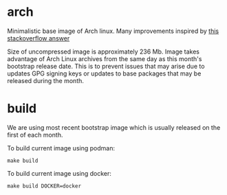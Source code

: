 # arch
Minimalistic base image of Arch linux.
Many improvements inspired by [this stackoverflow answer](https://unix.stackexchange.com/questions/2027/how-do-i-minimize-disk-space-usage/233401#233401)

Size of uncompressed image is approximately 236 Mb.
Image takes advantage of Arch Linux archives from the same day as this month's bootstrap release date.
This is to prevent issues that may arise due to updates GPG signing keys or updates to base packages that may be released during the month.

# build

We are using most recent bootstrap image which is usually released on the first of each month.

To build current image using podman:

```
make build
```

To build current image using docker:

```
make build DOCKER=docker
```
